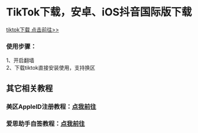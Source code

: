 # TikTok下载，安卓、iOS抖音国际版下载
<a href="https://github.com/ichenc/TikTok--/releases/" target="_blank">tiktok下载 点击前往>></a><br>
### 使用步骤：<br>
1、开启翻墙<br>
2、下载tiktok直接安装使用，支持换区<br>

## 其它相关教程

### 美区AppleID注册教程：[点我前往](https://zhuanlan.zhihu.com/p/101024418)
### 爱思助手自签教程：[点我前往](https://www.i4.cn/news_detail_38195.html)
